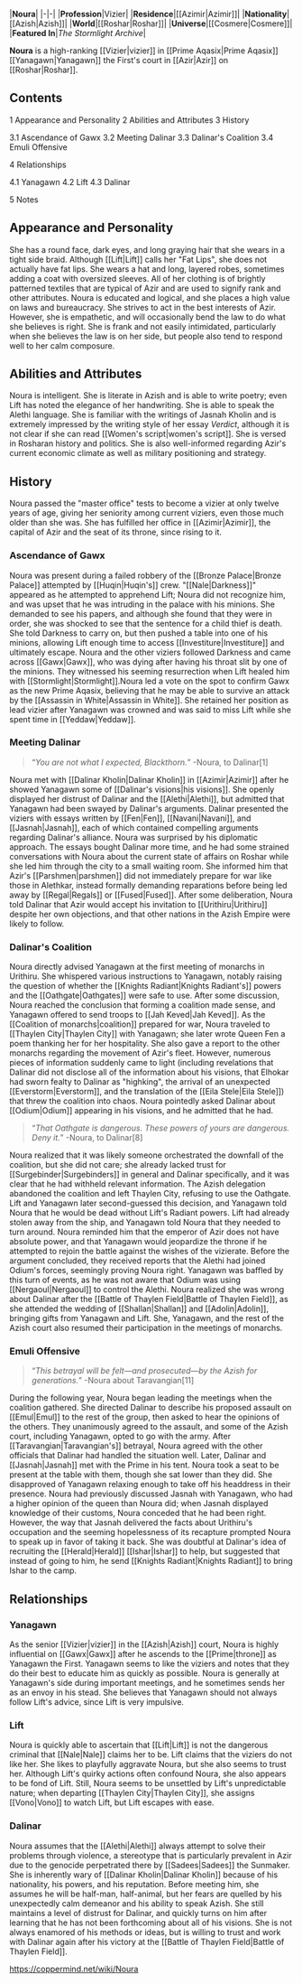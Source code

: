 |**Noura**|
|-|-|
|**Profession**|Vizier|
|**Residence**|[[Azimir\|Azimir]]|
|**Nationality**|[[Azish\|Azish]]|
|**World**|[[Roshar\|Roshar]]|
|**Universe**|[[Cosmere\|Cosmere]]|
|**Featured In**|*The Stormlight Archive*|

**Noura** is a high-ranking [[Vizier\|vizier]] in [[Prime Aqasix\|Prime Aqasix]] [[Yanagawn\|Yanagawn]] the First's court in [[Azir\|Azir]] on [[Roshar\|Roshar]].

## Contents

1 Appearance and Personality
2 Abilities and Attributes
3 History

3.1 Ascendance of Gawx
3.2 Meeting Dalinar
3.3 Dalinar's Coalition
3.4 Emuli Offensive


4 Relationships

4.1 Yanagawn
4.2 Lift
4.3 Dalinar


5 Notes


## Appearance and Personality
She has a round face, dark eyes, and long graying hair that she wears in a tight side braid. Although [[Lift\|Lift]] calls her "Fat Lips", she does not actually have fat lips. She wears a hat and long, layered robes, sometimes adding a coat with oversized sleeves. All of her clothing is of brightly patterned textiles that are typical of Azir and are used to signify rank and other attributes.
Noura is educated and logical, and she places a high value on laws and bureaucracy. She strives to act in the best interests of Azir. However, she is empathetic, and will occasionally bend the law to do what she believes is right. She is frank and not easily intimidated, particularly when she believes the law is on her side, but people also tend to respond well to her calm composure.

## Abilities and Attributes
Noura is intelligent. She is literate in Azish and is able to write poetry; even Lift has noted the elegance of her handwriting. She is able to speak the Alethi language. She is familiar with the writings of Jasnah Kholin and is extremely impressed by the writing style of her essay *Verdict*, although it is not clear if she can read [[Women's script\|women's script]].
She is versed in Rosharan history and politics. She is also well-informed regarding Azir's current economic climate as well as military positioning and strategy.

## History
Noura passed the "master office" tests to become a vizier at only twelve years of age, giving her seniority among current viziers, even those much older than she was. She has fulfilled her office in [[Azimir\|Azimir]], the capital of Azir and the seat of its throne, since rising to it.

### Ascendance of Gawx
Noura was present during a failed robbery of the [[Bronze Palace\|Bronze Palace]] attempted by [[Huqin\|Huqin's]] crew. "[[Nale\|Darkness]]" appeared as he attempted to apprehend Lift; Noura did not recognize him, and was upset that he was intruding in the palace with his minions. She demanded to see his papers, and although she found that they were in order, she was shocked to see that the sentence for a child thief is death. She told Darkness to carry on, but then pushed a table into one of his minions, allowing Lift enough time to access [[Investiture\|Investiture]] and ultimately escape.
Noura and the other viziers followed Darkness and came across [[Gawx\|Gawx]], who was dying after having his throat slit by one of the minions. They witnessed his seeming resurrection when Lift healed him with [[Stormlight\|Stormlight]].Noura led a vote on the spot to confirm Gawx as the new Prime Aqasix, believing that he may be able to survive an attack by the [[Assassin in White\|Assassin in White]].
She retained her position as lead vizier after Yanagawn was crowned and was said to miss Lift while she spent time in [[Yeddaw\|Yeddaw]].

### Meeting Dalinar
>“*You are not what I expected, Blackthorn.*”
\-Noura, to Dalinar[1]


Noura met with [[Dalinar Kholin\|Dalinar Kholin]] in [[Azimir\|Azimir]] after he showed Yanagawn some of [[Dalinar's visions\|his visions]]. She openly displayed her distrust of Dalinar and the [[Alethi\|Alethi]], but admitted that Yanagawn had been swayed by Dalinar's arguments. Dalinar presented the viziers with essays written by [[Fen\|Fen]], [[Navani\|Navani]], and [[Jasnah\|Jasnah]], each of which contained compelling arguments regarding Dalinar's alliance. Noura was surprised by his diplomatic approach. The essays bought Dalinar more time, and he had some strained conversations with Noura about the current state of affairs on Roshar while she led him through the city to a small waiting room. She informed him that Azir's [[Parshmen\|parshmen]] did not immediately prepare for war like those in Alethkar, instead formally demanding reparations before being led away by [[Regal\|Regals]] or [[Fused\|Fused]]. After some deliberation, Noura told Dalinar that Azir would accept his invitation to [[Urithiru\|Urithiru]] despite her own objections, and that other nations in the Azish Empire were likely to follow.

### Dalinar's Coalition
Noura directly advised Yanagawn at the first meeting of monarchs in Urithiru. She whispered various instructions to Yanagawn, notably raising the question of whether the [[Knights Radiant\|Knights Radiant's]] powers and the [[Oathgate\|Oathgates]] were safe to use. After some discussion, Noura reached the conclusion that forming a coalition made sense, and Yanagawn offered to send troops to [[Jah Keved\|Jah Keved]].
As the [[Coalition of monarchs\|coalition]] prepared for war, Noura traveled to [[Thaylen City\|Thaylen City]] with Yanagawn; she later wrote Queen Fen a poem thanking her for her hospitality. She also gave a report to the other monarchs regarding the movement of Azir's fleet. However, numerous pieces of information suddenly came to light (including revelations that Dalinar did not disclose all of the information about his visions, that Elhokar had sworn fealty to Dalinar as "highking", the arrival of an unexpected [[Everstorm\|Everstorm]], and the translation of the [[Eila Stele\|Eila Stele]]) that threw the coalition into chaos. Noura pointedly asked Dalinar about [[Odium\|Odium]] appearing in his visions, and he admitted that he had.

>“*That Oathgate is dangerous. These powers of yours are dangerous. Deny it.*”
\-Noura, to Dalinar[8]

Noura realized that it was likely someone orchestrated the downfall of the coalition, but she did not care; she already lacked trust for [[Surgebinder\|Surgebinders]] in general and Dalinar specifically, and it was clear that he had withheld relevant information. The Azish delegation abandoned the coalition and left Thaylen City, refusing to use the Oathgate. Lift and Yanagawn later second-guessed this decision, and Yanagawn told Noura that he would be dead without Lift's Radiant powers. Lift had already stolen away from the ship, and Yanagawn told Noura that they needed to turn around. Noura reminded him that the emperor of Azir does not have absolute power, and that Yanagawn would jeopardize the throne if he attempted to rejoin the battle against the wishes of the vizierate. Before the argument concluded, they received reports that the Alethi had joined Odium's forces, seemingly proving Noura right. Yanagawn was baffled by this turn of events, as he was not aware that Odium was using [[Nergaoul\|Nergaoul]] to control the Alethi.
Noura realized she was wrong about Dalinar after the [[Battle of Thaylen Field\|Battle of Thaylen Field]], as she attended the wedding of [[Shallan\|Shallan]] and [[Adolin\|Adolin]], bringing gifts from Yanagawn and Lift. She, Yanagawn, and the rest of the Azish court also resumed their participation in the meetings of monarchs.

### Emuli Offensive
>“*This betrayal will be felt—and prosecuted—by the Azish for generations.*”
\-Noura about Taravangian[11]

During the following year, Noura began leading the meetings when the coalition gathered. She directed Dalinar to describe his proposed assault on [[Emul\|Emul]] to the rest of the group, then asked to hear the opinions of the others. They unanimously agreed to the assault, and some of the Azish court, including Yanagawn, opted to go with the army. After [[Taravangian\|Taravangian's]] betrayal, Noura agreed with the other officials that Dalinar had handled the situation well.
Later, Dalinar and [[Jasnah\|Jasnah]] met with the Prime in his tent. Noura took a seat to be present at the table with them, though she sat lower than they did. She disapproved of Yanagawn relaxing enough to take off his headdress in their presence. Noura had previously discussed Jasnah with Yanagawn, who had a higher opinion of the queen than Noura did; when Jasnah displayed knowledge of their customs, Noura conceded that he had been right. However, the way that Jasnah delivered the facts about Urithiru's occupation and the seeming hopelessness of its recapture prompted Noura to speak up in favor of taking it back. She was doubtful at Dalinar's idea of recruiting the [[Herald\|Herald]] [[Ishar\|Ishar]] to help, but suggested that instead of going to him, he send [[Knights Radiant\|Knights Radiant]] to bring Ishar to the camp.

## Relationships
### Yanagawn
As the senior [[Vizier\|vizier]] in the [[Azish\|Azish]] court, Noura is highly influential on [[Gawx\|Gawx]] after he ascends to the [[Prime\|throne]] as Yanagawn the First. Yanagawn seems to like the viziers and notes that they do their best to educate him as quickly as possible. Noura is generally at Yanagawn's side during important meetings, and he sometimes sends her as an envoy in his stead. She believes that Yanagawn should not always follow Lift's advice, since Lift is very impulsive.

### Lift
Noura is quickly able to ascertain that [[Lift\|Lift]] is not the dangerous criminal that [[Nale\|Nale]] claims her to be. Lift claims that the viziers do not like her. She likes to playfully aggravate Noura, but she also seems to trust her. Although Lift's quirky actions often confound Noura, she also appears to be fond of Lift. Still, Noura seems to be unsettled by Lift's unpredictable nature; when departing [[Thaylen City\|Thaylen City]], she assigns [[Vono\|Vono]] to watch Lift, but Lift escapes with ease.

### Dalinar
Noura assumes that the [[Alethi\|Alethi]] always attempt to solve their problems through violence, a stereotype that is particularly prevalent in Azir due to the genocide perpetrated there by [[Sadees\|Sadees]] the Sunmaker. She is inherently wary of [[Dalinar Kholin\|Dalinar Kholin]] because of his nationality, his powers, and his reputation. Before meeting him, she assumes he will be half-man, half-animal, but her fears are quelled by his unexpectedly calm demeanor and his ability to speak Azish. She still maintains a level of distrust for Dalinar, and quickly turns on him after learning that he has not been forthcoming about all of his visions. She is not always enamored of his methods or ideas, but is willing to trust and work with Dalinar again after his victory at the [[Battle of Thaylen Field\|Battle of Thaylen Field]].



https://coppermind.net/wiki/Noura